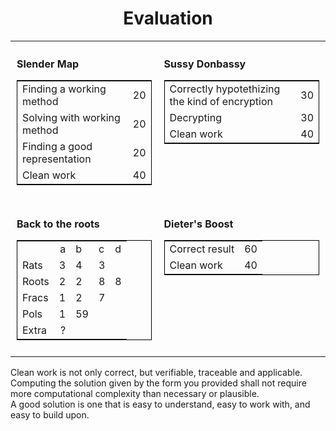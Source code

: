 <h1 align="center">Evaluation</h1>
<table style="border: none; border-collapse: collapse;">
<tr style="border: none;">
<td style="border: none; padding: 10px; vertical-align: top;">

**Slender Map**  
<table style="border: 1px solid black; border-collapse: collapse;">
  <tr><td>Finding a working method</td><td align="right">20</td></tr>
  <tr><td>Solving with working method</td><td align="right">20</td></tr>
  <tr><td>Finding a good representation</td><td align="right">20</td></tr>
  <tr><td>Clean work</td><td align="right">40</td></tr>
</table>
</td>

<td style="border: none; padding: 10px; vertical-align: top;">

**Sussy Donbassy**  
<table style="border: 1px solid black; border-collapse: collapse;">
  <tr><td>Correctly hypotethizing the kind of encryption</td><td align="right">30</td></tr>
  <tr><td>Decrypting</td><td align="right">30</td></tr>
  <tr><td>Clean work</td><td align="right">40</td></tr>
</table>
</td>
</tr>
<tr>
<td style="border: none; padding: 10px; vertical-align: top;">

**Back to the roots**  
<table style="border: 1px solid black; border-collapse: collapse;">
    <tr><td></td><td align="right">a</td><td>b</td><td>c</td><td>d</td>
  <tr><td>Rats</td><td align="right">3</td><td>4</td><td>3</td><td></td></tr>
  <tr><td>Roots</td><td align="right">2</td><td>2</td><td>8</td><td>8</td></tr>
  <tr><td>Fracs</td><td align="right">1</td><td>2</td><td>7</td><td></td></tr>
  <tr><td>Pols</td><td align="right">1</td><td>59</td><td></td><td></td></tr>
  <tr><td>Extra</td><td align="right">?</td><td></td><td></td><td></td></tr>
</table>
</td>
<td style="border: none; padding: 10px; vertical-align: top;">

**Dieter's Boost**  
<table style="border: 1px solid black; border-collapse: collapse;">
  <tr><td>Correct result</td><td align="right">60</td></tr>
  <tr><td>Clean work</td><td align="right">40</td></tr>
</table>
</td>

</tr>
</table>

Clean work is not only correct, but verifiable, traceable and applicable.\
Computing the solution given by the form you provided shall not require more computational complexity than necessary or plausible.\
A good solution is one that is easy to understand, easy to work with, and easy to build upon.
